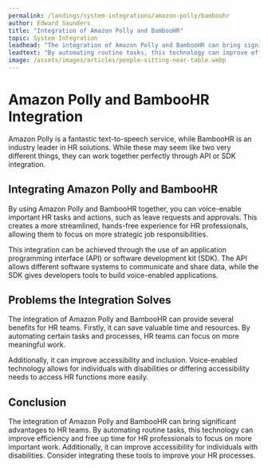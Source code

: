 ```yaml
---
permalink: /landings/system-integrations/amazon-polly/bamboohr
author: Edward Saunders
title: "Integration of Amazon Polly and BambooHR"
topic: System Integration
leadhead: "The integration of Amazon Polly and BambooHR can bring significant advantages to HR teams"
leadtext: "By automating routine tasks, this technology can improve efficiency and free up time for HR professionals to focus on more important work. Additionally, it can improve accessibility for individuals with disabilities. Consider integrating these tools to improve your HR processes."
image: /assets/images/articles/people-sitting-near-table.webp
---
```

<div class="arttext">	<h1>Amazon Polly and BambooHR Integration</h1>
	<p>Amazon Polly is a fantastic text-to-speech service, while BambooHR is an industry leader in HR solutions. While these may seem like two very different things, they can work together perfectly through API or SDK integration.</p>
	<h2>Integrating Amazon Polly and BambooHR</h2>
	<p>By using Amazon Polly and BambooHR together, you can voice-enable important HR tasks and actions, such as leave requests and approvals. This creates a more streamlined, hands-free experience for HR professionals, allowing them to focus on more strategic job responsibilities.</p>
	<p>This integration can be achieved through the use of an application programming interface (API) or software development kit (SDK). The API allows different software systems to communicate and share data, while the SDK gives developers tools to build voice-enabled applications.</p>
	<h2>Problems the Integration Solves</h2>
	<p>The integration of Amazon Polly and BambooHR can provide several benefits for HR teams. Firstly, it can save valuable time and resources. By automating certain tasks and processes, HR teams can focus on more meaningful work.</p>
	<p>Additionally, it can improve accessibility and inclusion. Voice-enabled technology allows for individuals with disabilities or differing accessibility needs to access HR functions more easily.</p>
	<h2>Conclusion</h2>
	<p>The integration of Amazon Polly and BambooHR can bring significant advantages to HR teams. By automating routine tasks, this technology can improve efficiency and free up time for HR professionals to focus on more important work. Additionally, it can improve accessibility for individuals with disabilities. Consider integrating these tools to improve your HR processes.</p>
</div>